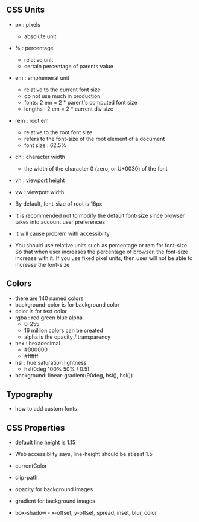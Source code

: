 ## CSS Units

- px : pixels
  - absolute unit
- % : percentage
  - relative unit
  - certain percentage of parents value
- em : emphemeral unit
  - relative to the current font size
  - do not use much in production
  - fonts: 2 em = 2 \* parent's computed font size
  - lengths : 2 em = 2 \* current div size
- rem : root em
  - relative to the root font size
  - refers to the font-size of the root element of a document
  - font size : 62.5%
- ch : character width
  - the width of the character 0 (zero, or U+0030) of the font
- vh : viewport height
- vw : viewport width

- By default, font-size of root is 16px
- It is recommended not to modify the default font-size since browser takes into account user preferences
- It will cause problem with accessiblity

- You should use relative units such as percentage or rem for font-size. So that when user increases the percentage of browser, the font-size increase with it. If you use fixed pixel units, then user will not be able to increase the font-size

## Colors

- there are 140 named colors
- background-color is for background color
- color is for text color
- rgba : red green blue alpha
  - 0-255
  - 16 million colors can be created
  - alpha is the opacity / transparency
- hex : hexadecimal
  - #000000
  - #ffffff
- hsl : hue saturation lightness
  - hsl(0deg 100% 50% / 0.5)
- background: linear-gradient(90deg, hsl(), hsl())

## Typography

- how to add custom fonts

## CSS Properties

- default line height is 1.15
- Web accessiblity says, line-height should be atleast 1.5

- currentColor

- clip-path
- opacity for background images
- gradient for background images

- box-shadow - x-offset, y-offset, spread, inset, blur, color
